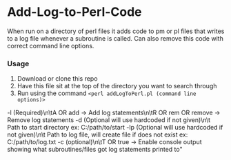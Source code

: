 # Add-Log-to-Perl-Code
When run on a directory of perl files it adds code to pm or pl files that writes to a log file whenever a subroutine is called. Can also remove this code with correct command line options.

### Usage
1. Download or clone this repo
2. Have this file sit at the top of the directory you want to search through
3. Run using the command
`<perl addLogToPerl.pl (command line options)>`

-l (Required)\n\tA OR add -> Add log statements\n\tR OR rem OR remove -> Remove log statements
-d (Optional will use hardcoded if not given)\n\t Path to start directory ex: C:/path/to/start
-lp (Optional will use hardcoded if not given)\n\t Path to log file, will create file if does not exist ex: C:/path/to/log.txt
-c (optional)\n\tT OR true -> Enable console output showing what subroutines/files got log statements printed to"
